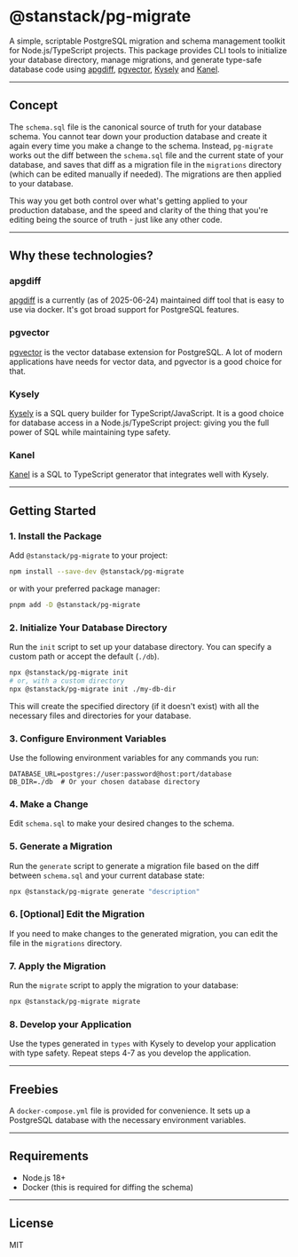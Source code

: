 # @stanstack/pg-migrate

A simple, scriptable PostgreSQL migration and schema management toolkit for Node.js/TypeScript projects. This package provides CLI tools to initialize your database directory, manage migrations, and generate type-safe database code using [apgdiff](https://github.com/lovelysystems/apgdiff), [pgvector](https://github.com/pgvector/pgvector), [Kysely](https://kysely.dev) and [Kanel](https://github.com/kristiandupont/kanel).

---

## Concept

The `schema.sql` file is the canonical source of truth for your database schema. You cannot tear down your production database and create it again every time you make a change to the schema. Instead, `pg-migrate` works out the diff between the `schema.sql` file and the current state of your database, and saves that diff as a migration file in the `migrations` directory (which can be edited manually if needed). The migrations are then applied to your database.

This way you get both control over what's getting applied to your production database, and the speed and clarity of the thing that you're editing being the source of truth - just like any other code.

---

## Why these technologies?

### apgdiff

[apgdiff](https://github.com/lovelysystems/apgdiff) is a currently (as of 2025-06-24) maintained diff tool that is easy to use via docker. It's got broad support for PostgreSQL features.

### pgvector

[pgvector](https://github.com/pgvector/pgvector) is the vector database extension for PostgreSQL. A lot of modern applications have needs for vector data, and pgvector is a good choice for that.

### Kysely

[Kysely](https://kysely.dev) is a SQL query builder for TypeScript/JavaScript. It is a good choice for database access in a Node.js/TypeScript project: giving you the full power of SQL while maintaining type safety.

### Kanel

[Kanel](https://github.com/kristiandupont/kanel) is a SQL to TypeScript generator that integrates well with Kysely.

---

## Getting Started

### 1. Install the Package

Add `@stanstack/pg-migrate` to your project:

```sh
npm install --save-dev @stanstack/pg-migrate
```

or with your preferred package manager:

```sh
pnpm add -D @stanstack/pg-migrate
```

### 2. Initialize Your Database Directory

Run the `init` script to set up your database directory. You can specify a custom path or accept the default (`./db`).

```sh
npx @stanstack/pg-migrate init
# or, with a custom directory
npx @stanstack/pg-migrate init ./my-db-dir
```

This will create the specified directory (if it doesn't exist) with all the necessary files and directories for your database.

### 3. Configure Environment Variables

Use the following environment variables for any commands you run:

```
DATABASE_URL=postgres://user:password@host:port/database
DB_DIR=./db  # Or your chosen database directory
```

### 4. Make a Change

Edit `schema.sql` to make your desired changes to the schema.

### 5. Generate a Migration

Run the `generate` script to generate a migration file based on the diff between `schema.sql` and your current database state:

```sh
npx @stanstack/pg-migrate generate "description"
```

### 6. \[Optional\] Edit the Migration

If you need to make changes to the generated migration, you can edit the file in the `migrations` directory.

### 7. Apply the Migration

Run the `migrate` script to apply the migration to your database:

```sh
npx @stanstack/pg-migrate migrate
```

### 8. Develop your Application

Use the types generated in `types` with Kysely to develop your application with type safety. Repeat steps 4-7 as you develop the application.

---

## Freebies

A `docker-compose.yml` file is provided for convenience. It sets up a PostgreSQL database with the necessary environment variables.

---

## Requirements

- Node.js 18+
- Docker (this is required for diffing the schema)

---

## License

MIT
